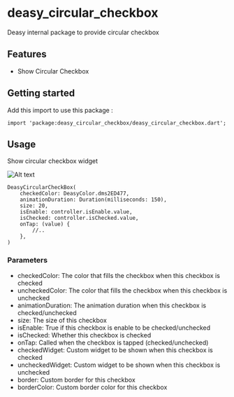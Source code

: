 # deasy_circular_checkbox

Deasy internal package to provide circular checkbox

## Features

- Show Circular Checkbox

## Getting started
Add this import to use this package :
```
import 'package:deasy_circular_checkbox/deasy_circular_checkbox.dart';
```

## Usage

Show circular checkbox widget

![Alt text](https://github.com/KB-FMF/deasy/blob/DESYM-359/packages/component/deasy_circular_checkbox/ss/circular_check_box.png)

```
DeasyCircularCheckBox(
    checkedColor: DeasyColor.dms2ED477,
    animationDuration: Duration(milliseconds: 150),
    size: 20,
    isEnable: controller.isEnable.value,
    isChecked: controller.isChecked.value,
    onTap: (value) {
        //..
    },
)
```

### Parameters
- checkedColor: The color that fills the checkbox when this checkbox is checked
- uncheckedColor: The color that fills the checkbox when this checkbox is unchecked
- animationDuration: The animation duration when this checkbox is checked/unchecked
- size: The size of this checkbox
- isEnable: True if this checkbox is enable to be checked/unchecked
- isChecked: Whether this checkbox is checked
- onTap: Called when the checkbox is tapped (checked/unchecked)
- checkedWidget: Custom widget to be shown when this checkbox is checked
- uncheckedWidget: Custom widget to be shown when this checkbox is unchecked
- border: Custom border for this checkbox
- borderColor: Custom border color for this checkbox